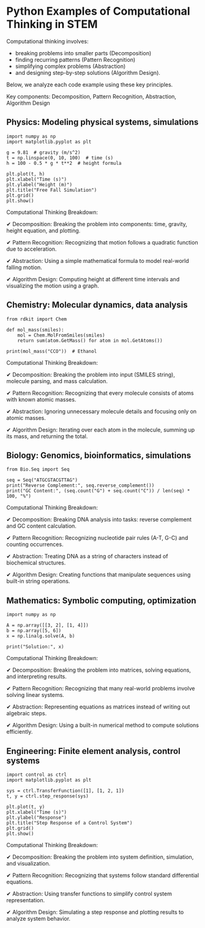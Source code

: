 # Python Examples of Computational Thinking in STEM

Computational thinking involves:
- breaking problems into smaller parts (Decomposition)
- finding recurring patterns (Pattern Recognition)
- simplifying complex problems (Abstraction)
- and designing step-by-step solutions (Algorithm Design).

Below, we analyze each code example using these key principles.

Key components: Decomposition, Pattern Recognition, Abstraction, Algorithm Design

## Physics: Modeling physical systems, simulations

```
import numpy as np
import matplotlib.pyplot as plt

g = 9.81  # gravity (m/s^2)
t = np.linspace(0, 10, 100)  # time (s)
h = 100 - 0.5 * g * t**2  # height formula

plt.plot(t, h)
plt.xlabel("Time (s)")
plt.ylabel("Height (m)")
plt.title("Free Fall Simulation")
plt.grid()
plt.show()

```

Computational Thinking Breakdown:

✔ Decomposition: Breaking the problem into components: time, gravity, height equation, and plotting.

✔ Pattern Recognition: Recognizing that motion follows a quadratic function due to acceleration.

✔ Abstraction: Using a simple mathematical formula to model real-world falling motion.

✔ Algorithm Design: Computing height at different time intervals and visualizing the motion using a graph.

## Chemistry: Molecular dynamics, data analysis

```
from rdkit import Chem

def mol_mass(smiles):
    mol = Chem.MolFromSmiles(smiles)
    return sum(atom.GetMass() for atom in mol.GetAtoms())

print(mol_mass("CCO"))  # Ethanol
```

Computational Thinking Breakdown:

✔ Decomposition: Breaking the problem into input (SMILES string), molecule parsing, and mass calculation.

✔ Pattern Recognition: Recognizing that every molecule consists of atoms with known atomic masses.

✔ Abstraction: Ignoring unnecessary molecule details and focusing only on atomic masses.

✔ Algorithm Design: Iterating over each atom in the molecule, summing up its mass, and returning the total.

## Biology: Genomics, bioinformatics, simulations

```
from Bio.Seq import Seq

seq = Seq("ATGCGTACGTTAG")
print("Reverse Complement:", seq.reverse_complement())
print("GC Content:", (seq.count("G") + seq.count("C")) / len(seq) * 100, "%")
```

Computational Thinking Breakdown:

✔ Decomposition: Breaking DNA analysis into tasks: reverse complement and GC content calculation.

✔ Pattern Recognition: Recognizing nucleotide pair rules (A-T, G-C) and counting occurrences.

✔ Abstraction: Treating DNA as a string of characters instead of biochemical structures.

✔ Algorithm Design: Creating functions that manipulate sequences using built-in string operations.

## Mathematics: Symbolic computing, optimization

```
import numpy as np

A = np.array([[3, 2], [1, 4]])
b = np.array([5, 6])
x = np.linalg.solve(A, b)

print("Solution:", x)
```

Computational Thinking Breakdown:

✔ Decomposition: Breaking the problem into matrices, solving equations, and interpreting results.

✔ Pattern Recognition: Recognizing that many real-world problems involve solving linear systems.

✔ Abstraction: Representing equations as matrices instead of writing out algebraic steps.

✔ Algorithm Design: Using a built-in numerical method to compute solutions efficiently.

## Engineering: Finite element analysis, control systems

```
import control as ctrl
import matplotlib.pyplot as plt

sys = ctrl.TransferFunction([1], [1, 2, 1])
t, y = ctrl.step_response(sys)

plt.plot(t, y)
plt.xlabel("Time (s)")
plt.ylabel("Response")
plt.title("Step Response of a Control System")
plt.grid()
plt.show()
```

Computational Thinking Breakdown:

✔ Decomposition: Breaking the problem into system definition, simulation, and visualization.

✔ Pattern Recognition: Recognizing that systems follow standard differential equations.

✔ Abstraction: Using transfer functions to simplify control system representation.

✔ Algorithm Design: Simulating a step response and plotting results to analyze system behavior.
